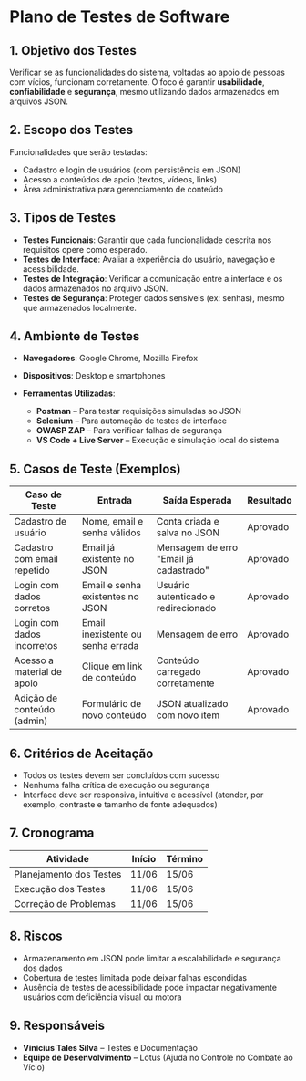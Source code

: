 # **Plano de Testes de Software**

## 1. Objetivo dos Testes

Verificar se as funcionalidades do sistema, voltadas ao apoio de pessoas com vícios, funcionam corretamente. O foco é garantir **usabilidade**, **confiabilidade** e **segurança**, mesmo utilizando dados armazenados em arquivos JSON.


## 2. Escopo dos Testes

Funcionalidades que serão testadas:

* Cadastro e login de usuários (com persistência em JSON)
* Acesso a conteúdos de apoio (textos, vídeos, links)
* Área administrativa para gerenciamento de conteúdo


## 3. Tipos de Testes

* **Testes Funcionais**: Garantir que cada funcionalidade descrita nos requisitos opere como esperado.
* **Testes de Interface**: Avaliar a experiência do usuário, navegação e acessibilidade.
* **Testes de Integração**: Verificar a comunicação entre a interface e os dados armazenados no arquivo JSON.
* **Testes de Segurança**: Proteger dados sensíveis (ex: senhas), mesmo que armazenados localmente.


## 4. Ambiente de Testes

* **Navegadores**: Google Chrome, Mozilla Firefox
* **Dispositivos**: Desktop e smartphones
* **Ferramentas Utilizadas**:

  * **Postman** – Para testar requisições simuladas ao JSON
  * **Selenium** – Para automação de testes de interface
  * **OWASP ZAP** – Para verificar falhas de segurança
  * **VS Code + Live Server** – Execução e simulação local do sistema



## 5. Casos de Teste (Exemplos)

| Caso de Teste               | Entrada                           | Saída Esperada                         | Resultado |
| --------------------------- | --------------------------------- | -------------------------------------- | --------- |
| Cadastro de usuário         | Nome, email e senha válidos       | Conta criada e salva no JSON           | Aprovado  |
| Cadastro com email repetido | Email já existente no JSON        | Mensagem de erro "Email já cadastrado" | Aprovado  |
| Login com dados corretos    | Email e senha existentes no JSON  | Usuário autenticado e redirecionado    | Aprovado  |
| Login com dados incorretos  | Email inexistente ou senha errada | Mensagem de erro                       | Aprovado  |
| Acesso a material de apoio  | Clique em link de conteúdo        | Conteúdo carregado corretamente        | Aprovado  |
| Adição de conteúdo (admin)  | Formulário de novo conteúdo       | JSON atualizado com novo item          | Aprovado  |



## 6. Critérios de Aceitação

* Todos os testes devem ser concluídos com sucesso
* Nenhuma falha crítica de execução ou segurança
* Interface deve ser responsiva, intuitiva e acessível (atender, por exemplo, contraste e tamanho de fonte adequados)



## 7. Cronograma

| Atividade               | Início | Término |
| ----------------------- | ------ | ------- |
| Planejamento dos Testes | 11/06  | 15/06   |
| Execução dos Testes     | 11/06  | 15/06   |
| Correção de Problemas   | 11/06  | 15/06   |



## 8. Riscos

* Armazenamento em JSON pode limitar a escalabilidade e segurança dos dados
* Cobertura de testes limitada pode deixar falhas escondidas
* Ausência de testes de acessibilidade pode impactar negativamente usuários com deficiência visual ou motora


## 9. Responsáveis

* **Vinicius Tales Silva** – Testes e Documentação
* **Equipe de Desenvolvimento** – Lotus (Ajuda no Controle no Combate ao Vício)
